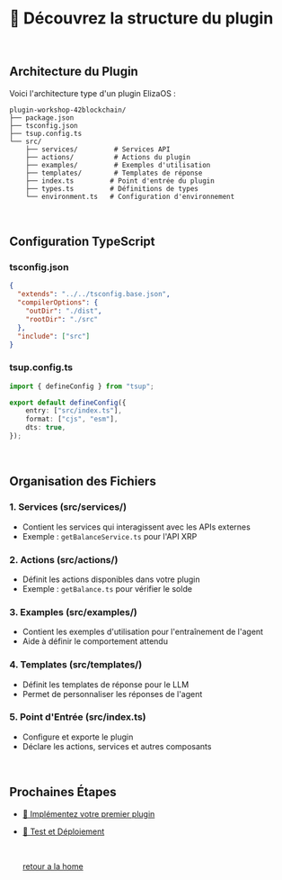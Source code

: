 # 📁 Découvrez la structure du plugin

<br/>

## Architecture du Plugin

Voici l'architecture type d'un plugin ElizaOS :

```
plugin-workshop-42blockchain/
├── package.json
├── tsconfig.json
├── tsup.config.ts
└── src/
    ├── services/         # Services API
    ├── actions/          # Actions du plugin
    ├── examples/         # Exemples d'utilisation
    ├── templates/        # Templates de réponse
    ├── index.ts         # Point d'entrée du plugin
    ├── types.ts         # Définitions de types
    └── environment.ts   # Configuration d'environnement
```

<br/>

## Configuration TypeScript

### tsconfig.json
```json
{
  "extends": "../../tsconfig.base.json",
  "compilerOptions": {
    "outDir": "./dist",
    "rootDir": "./src"
  },
  "include": ["src"]
}
```

### tsup.config.ts
```typescript
import { defineConfig } from "tsup";

export default defineConfig({
    entry: ["src/index.ts"],
    format: ["cjs", "esm"],
    dts: true,
});
```

<br/>

## Organisation des Fichiers

### 1. Services (src/services/)
- Contient les services qui interagissent avec les APIs externes
- Exemple : `getBalanceService.ts` pour l'API XRP

### 2. Actions (src/actions/)
- Définit les actions disponibles dans votre plugin
- Exemple : `getBalance.ts` pour vérifier le solde

### 3. Examples (src/examples/)
- Contient les exemples d'utilisation pour l'entraînement de l'agent
- Aide à définir le comportement attendu

### 4. Templates (src/templates/)
- Définit les templates de réponse pour le LLM
- Permet de personnaliser les réponses de l'agent

### 5. Point d'Entrée (src/index.ts)
- Configure et exporte le plugin
- Déclare les actions, services et autres composants

<br/>

## Prochaines Étapes


- [🔧 Implémentez votre premier plugin](./plugin-implementation.md)
- [🧪 Test et Déploiement](./testing-deployment.md)

  <br/>

  [retour a la home](../)
